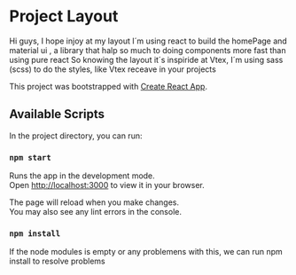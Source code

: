 # Project Layout

Hi guys, I hope injoy at my layout
I´m using react to build the homePage and material ui , a library that halp so much to doing components more fast than using pure react
So knowing the layout it´s inspiride at  Vtex, I´m using sass (scss) to do the styles, like Vtex receave in your projects



This project was bootstrapped with [Create React App](https://github.com/facebook/create-react-app).

## Available Scripts

In the project directory, you can run:

### `npm start`

Runs the app in the development mode.\
Open [http://localhost:3000](http://localhost:3000) to view it in your browser.

The page will reload when you make changes.\
You may also see any lint errors in the console.


### `npm install`

If the node modules is empty or any problemens with this, we can run npm install to resolve problems
